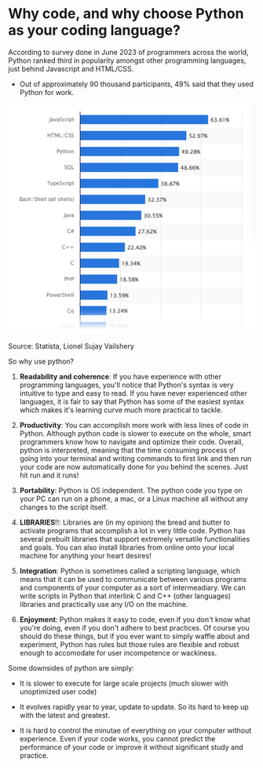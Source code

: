 # Why code, and why choose Python as your coding language?

According to survey done in June 2023 of programmers across the world, Python ranked third in popularity amongst other programming languages, just behind Javascript and HTML/CSS.

- Out of approximately 90 thousand participants, 49% said that they used Python for work.

![Programming Language Survey](./../media/Language_Popularity.PNG)

Source: Statista, Lionel Sujay Vailshery

So why use python?

1) **Readability and coherence**: If you have experience with other programming languages, you'll notice that Python's syntax is very intuitive to type and easy to read. If you have never experienced other languages, it is fair to say that Python has some of the easiest syntax which makes it's learning curve much more practical to tackle.

2) **Productivity**: You can accomplish more work with less lines of code in Python. Although python code is slower to execute on the whole, smart programmers know how to navigate and optimize their code. Overall, python is interpreted, meaning that the time consuming process of going into your terminal and writing commands to first link and then run your code are now automatically done for you behind the scenes. Just hit run and it runs!

3) **Portability**: Python is OS independent. The python code you type on your PC can run on a phone, a mac, or a Linux machine all without any changes to the script itself.

4) **LIBRARIES**!!: Libraries are (in my opinion) the bread and butter to activate programs that accomplish a lot in very little code. Python has several prebuilt libraries that support extremely versatile functionalities and goals. You can also install libraries from online onto your local machine for anything your heart desires!

5) **Integration**: Python is sometimes called a scripting language, which means that it can be used to communicate between various programs and components of your computer as a sort of intermeadiary. We can write scripts in Python that interlink C and C++ (other languages) libraries and practically use any I/O on the machine.

6) **Enjoyment**: Python makes it easy to code, even if you don't know what you're doing, even if you don't adhere to best practices. Of course you should do these things, but if you ever want to simply waffle about and experiment, Python has rules but those rules are flexible and robust enough to accomodate for user incompetence or wackiness.


Some downsides of python are simply:

- It is slower to execute for large scale projects (much slower with unoptimized user code)

- It evolves rapidly year to year, update to update. So its hard to keep up with the latest and greatest.

- It is hard to control the minutae of everything on your computer without experience. Even if your code works, you cannot predict the performance of your code or improve it without significant study and practice.

